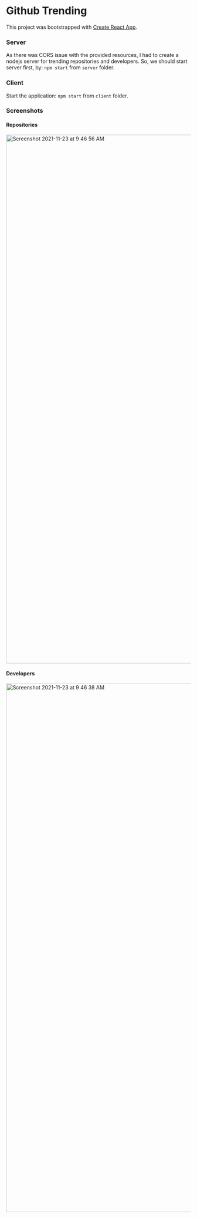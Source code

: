 # Github Trending

This project was bootstrapped with [Create React App](https://github.com/facebook/create-react-app).

### Server 
As there was CORS issue with the provided resources, I had to create a nodejs server for trending repositories and developers.
So, we should start server first, by:
`npm start` from `server` folder.

### Client
Start the application:
`npm start` from `client` folder.

### Screenshots

#### Repositories
<img width="1440" alt="Screenshot 2021-11-23 at 9 46 56 AM" src="https://user-images.githubusercontent.com/2399689/142977817-9d7b9edf-435c-47d0-bc4e-2f24ebc794c6.png">

#### Developers
<img width="1440" alt="Screenshot 2021-11-23 at 9 46 38 AM" src="https://user-images.githubusercontent.com/2399689/142977830-6b6a193b-6171-43d0-b871-9e3fd13da598.png">
